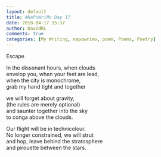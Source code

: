 ```yaml
---  
layout: default  
title: #NaPoWriMo Day 17  
date: 2018-04-17 15:37  
author: DavidRL  
comments: true  
categories: [My Writing, napowrimo, poem, Poems, Poetry]  
---  
```

Escape  
  
In the dissonant hours, when clouds  
envelop you, when your feet are lead,  
when the city is monochrome,  
grab my hand tight and together  
  
we will forget about gravity,  
(the rules are merely optional)  
and saunter together into the sky  
to conga above the clouds.  
  
Our flight will be in technicolour.  
No longer constrained, we will strut  
and hop, leave behind the stratosphere  
and pirouette between the stars.  
  
